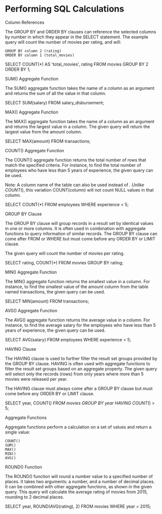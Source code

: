 # Performing SQL Calculations

Column References

The GROUP BY and ORDER BY clauses can reference the selected columns by number in which they appear in the SELECT statement. The example query will count the number of movies per rating, and will:

    GROUP BY column 2 (rating)
    ORDER BY column 1 (total_movies)

SELECT COUNT(*) AS 'total_movies', 
   rating 
FROM movies 
GROUP BY 2 
ORDER BY 1;

SUM() Aggregate Function

The SUM() aggregate function takes the name of a column as an argument and returns the sum of all the value in that column.

SELECT SUM(salary)
FROM salary_disbursement;

MAX() Aggregate Function

The MAX() aggregate function takes the name of a column as an argument and returns the largest value in a column. The given query will return the largest value from the amount column.

SELECT MAX(amount) 
FROM transactions;

COUNT() Aggregate Function

The COUNT() aggregate function returns the total number of rows that match the specified criteria. For instance, to find the total number of employees who have less than 5 years of experience, the given query can be used.

Note: A column name of the table can also be used instead of *. Unlike COUNT(*), this variation COUNT(column) will not count NULL values in that column.

SELECT COUNT(*)
FROM employees
WHERE experience < 5;

GROUP BY Clause

The GROUP BY clause will group records in a result set by identical values in one or more columns. It is often used in combination with aggregate functions to query information of similar records. The GROUP BY clause can come after FROM or WHERE but must come before any ORDER BY or LIMIT clause.

The given query will count the number of movies per rating.

SELECT rating, 
   COUNT(*) 
FROM movies 
GROUP BY rating;

MIN() Aggregate Function

The MIN() aggregate function returns the smallest value in a column. For instance, to find the smallest value of the amount column from the table named transactions, the given query can be used.

SELECT MIN(amount) 
FROM transactions;

AVG() Aggregate Function

The AVG() aggregate function returns the average value in a column. For instance, to find the average salary for the employees who have less than 5 years of experience, the given query can be used.

SELECT AVG(salary)
FROM employees
WHERE experience < 5;

HAVING Clause

The HAVING clause is used to further filter the result set groups provided by the GROUP BY clause. HAVING is often used with aggregate functions to filter the result set groups based on an aggregate property. The given query will select only the records (rows) from only years where more than 5 movies were released per year.

The HAVING clause must always come after a GROUP BY clause but must come before any ORDER BY or LIMIT clause.

SELECT year, 
   COUNT(*) 
FROM movies 
GROUP BY year
HAVING COUNT(*) > 5;

Aggregate Functions

Aggregate functions perform a calculation on a set of values and return a single value:

    COUNT()
    SUM()
    MAX()
    MIN()
    AVG()

ROUND() Function

The ROUND() function will round a number value to a specified number of places. It takes two arguments: a number, and a number of decimal places. It can be combined with other aggregate functions, as shown in the given query. This query will calculate the average rating of movies from 2015, rounding to 2 decimal places.

SELECT year, 
   ROUND(AVG(rating), 2) 
FROM movies 
WHERE year = 2015;
